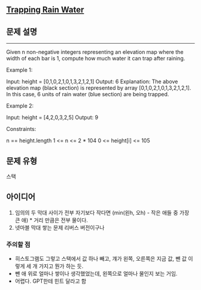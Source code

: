 [Trapping Rain Water](https://leetcode.com/problems/trapping-rain-water/description/)
---
## 문제 설명
---
Given n non-negative integers representing an elevation map where the width of each bar is 1, compute how much water it can trap after raining.

Example 1:

Input: height = [0,1,0,2,1,0,1,3,2,1,2,1]
Output: 6
Explanation: The above elevation map (black section) is represented by array [0,1,0,2,1,0,1,3,2,1,2,1]. In this case, 6 units of rain water (blue section) are being trapped.

Example 2:

Input: height = [4,2,0,3,2,5]
Output: 9
 

Constraints:

n == height.length
1 <= n <= 2 * 104
0 <= height[i] <= 105

## 문제 유형

스택

## 아이디어

1. 임의의 두 막대 사이가 전부 자기보다 작다면 (min(왼h, 오h) - 작은 애들 중 가장 큰 애) * 거리 만큼은 전부 물이다. 
2. 넷마블 막대 쌓는 문제 리버스 버전이구나
### 주의할 점
- 히스토그램도 그렇고 스택에서 값 하나 빼고, 걔가 왼쪽, 오른쪽은 지금 값, 뺀 값 이렇게 세 개 가지고 뭔가 하는 듯.
- 뺀 애 위로 얼마나 쌓이나 생각했었는데, 왼쪽으로 얼마나 물인지 보는 거임. 
- 어렵다. GPT한테 힌트 달라고 함
